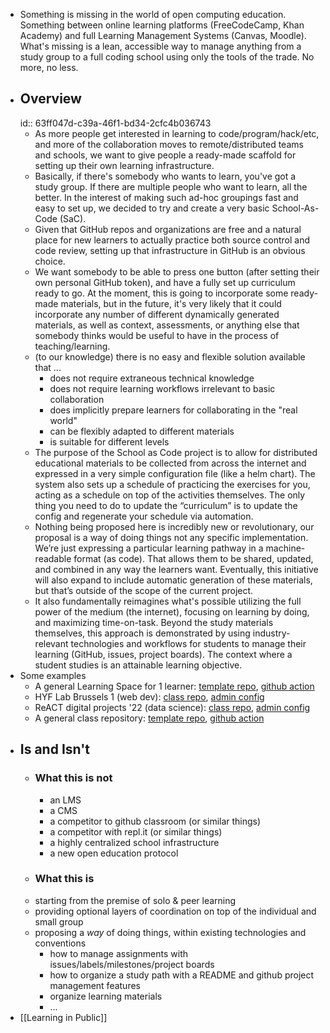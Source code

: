 - Something is missing in the world of open computing education. Something between online learning platforms (FreeCodeCamp, Khan Academy) and full Learning Management Systems (Canvas, Moodle). What's missing is a lean, accessible way to manage anything from a study group to a full coding school using only the tools of the trade. No more, no less.
- ## Overview
  id:: 63ff047d-c39a-46f1-bd34-2cfc4b036743
	- As more people get interested in learning to code/program/hack/etc, and more of the collaboration moves to remote/distributed teams and schools, we want to give people a ready-made scaffold for setting up their own learning infrastructure.
	- Basically, if there's somebody who wants to learn, you've got a study group. If there are multiple people who want to learn, all the better. In the interest of making such ad-hoc groupings fast and easy to set up, we decided to try and create a very basic School-As-Code (SaC).
	- Given that GitHub repos and organizations are free and a natural place for new learners to actually practice both source control and code review, setting up that infrastructure in GitHub is an obvious choice.
	- We want somebody to be able to press one button (after setting their own personal GitHub token), and have a fully set up curriculum ready to go. At the moment, this is going to incorporate some ready-made materials, but in the future, it's very likely that it could incorporate any number of different dynamically generated materials, as well as context, assessments, or anything else that somebody thinks would be useful to have in the process of teaching/learning.
	- (to our knowledge) there is no easy and flexible solution available that ...
		- does not require extraneous technical knowledge
		- does not require learning workflows irrelevant to basic collaboration
		- does implicitly prepare learners for collaborating in the "real world"
		- can be flexibly adapted to different materials
		- is suitable for different levels
	- The purpose of the School as Code project is to allow for distributed educational materials to be collected from across the internet and expressed in a very simple configuration file (like a helm chart). The system also sets up a schedule of practicing the exercises for you, acting as a schedule on top of the activities themselves. The only thing you need to do to update the “curriculum” is to update the config and regenerate your schedule via automation.
	- Nothing being proposed here is incredibly new or revolutionary, our proposal is a way of doing things not any specific implementation. We’re just expressing a particular learning pathway in a machine-readable format (as code). That allows them to be shared, updated, and combined in any way the learners want. Eventually, this initiative will also expand to include automatic generation of these materials, but that’s outside of the scope of the current project.
	- It also fundamentally reimagines what's possible utilizing the full power of the medium (the internet), focusing on learning by doing, and maximizing time-on-task. Beyond the study materials themselves, this approach is demonstrated by using industry-relevant technologies and workflows for students to manage their learning (GitHub, issues, project boards). The context where a student studies is an attainable learning objective.
- Some examples
	- A general Learning Space for 1 learner: [template repo](https://github.com/DeNepo/learning-space-template), [github action](https://github.com/DeNepo/learning-space-single-setup)
	- HYF Lab Brussels 1 (web dev): [class repo](https://github.com/lab-brussels-1/home), [admin config](https://github.com/lab-brussels-1/home/tree/main/admin)
	- ReACT digital projects '22 (data science): [class repo](https://github.com/MIT-ReACT/digital-projects-2022), [admin config](https://github.com/MIT-ReACT/digital-projects-2022/tree/main/admin)
	- A general class repository: [template repo](https://github.com/DeNepo/school-as-code), [github action](https://github.com/DeNepo/school-as-code-package)
- ## Is and Isn't
	- ### What this is not
		- an LMS
		- a CMS
		- a competitor to github classroom (or similar things)
		- a competitor with repl.it (or similar things)
		- a highly centralized school infrastructure
		- a new open education protocol
	- ### What this is
	- starting from the premise of solo & peer learning
	- providing optional layers of coordination on top of the individual and small group
	- proposing a *_way_* of doing things, within existing technologies and conventions
		- how to manage assignments with issues/labels/milestones/project boards
		- how to organize a study path with a README and github project management features
		- organize learning materials
		- ...
- [[Learning in Public]]